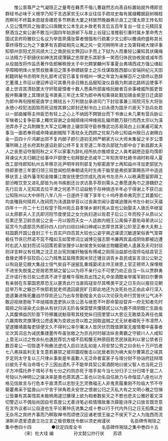 <!-- { "loadSidebar": true } -->
　　惟公禀尊严之气凝隠正之量粤在羇贯不偕儿曹嶷然志向髙自标置始就外傅即览群经书必味于义根学乃知于言选家贫无以本业往往手疏坟史每有属缀輙据庭树槁枝而瞑茍不终篇未尝就舎磥若多节黙表大厦之材居然晚器弗示良工之璞太原王抟名知人见公愯然异之独谓公曰唐魏文公本生此乡故老有言后五百年复出一佳士元精回复祭酒当之矣公谢不敢当兴国四年始游邺下与故上谷冦公准推毂引重时属乡里命秀方国试言府将雅钦公名议为举首夙儒张覃者悃愊有行疏畧少文公即以檄谒府盛称其长覃终得荐公为之下彚茅有吉爵砥相先让夷之风一变河朔明年进士及第释褐大理评事知鄂州崇阳尤厉风绩大江之南民俗文弊囚以手而上下狱为人而重轻公廉知其状痛绳以法精力于职擿伏如神洗其锲薄鎭之忠厚吏乐其职多一笑而归休民协攸居或减年而从役就改将作监丞著作佐郎解秩授太子中允闗掌麟州军事夏台弗靖西戎方强公缮起亭障精明烽火坐赞叔敖秉羽之策多叅嫖姚穿土之乐伐谋取胜西鄙以安端拱纪元天田躬籍转秘书丞明年充礼部考试官已事复倅相州一惧之年宜为亲解百斤之牍终以恳辞乞董濮上市征以便迎养诏可其奏月余召赐五品服知浚仪县俄为荆湖北路转运使事不诿上世咨其清劾罢太守奸赃疲愞者十数人悉条所部废格抏敝者百余事棱威所振吏皆股弁察廉使上其理状玺书褒美三年迁太常为郎中再旬乘驿赴觐加锡金紫翌日迁虞部为郎中再旬授枢密直学士赐钱五十万判银台承进司门下封驳事兼三班院河东大将张永徳小校犯法因笞而死诏按其罪公即封还制书白上曰永德为国牙爪居天下劲兵处若以一部曲摧辱主帅臣恐有轻上之心上不纳因不闗银台而下书谯让未几果有营兵胁讼军候者公复争前事上輙优容谢之会贼顺缘间坤维摇乱偏师数万鼓行而西太宗以为潢池弄赤子之兵荆棘生大军之后畴咨上辍崇简守臣叅豫武功苏易简白上曰某甫可属大事当一面若奉将威命降谕剧贼陛下髙枕永无西顾之忧矣乃命公知益州揆日占谢赐白金一百四十斤鸿卿出郊不复内御子颜引道初无辨严朝家方以大师未集留之半岁公濳簿所赐上还长府其秋遂诏赴部公终不复言至道二年改兵部犹为郎中会丁新昌郡太夫人之丧恩诏夺服阳秋之义不以家事为辞礼经所执亦推顺变之人眞考嗣厯迩臣均霈即拜谏议大夫归朝迁给事中戸部使七旬拜御史丞咸平二年知贡举杜絶书谒时称得人夏改工部侍郎知杭州五年移京兆尹明年转刑部复为枢密直学士再知益州寻加吏部犹为侍郎景徳三年罢归领三班登闻检院奉朝请先时生疡于脑至是弗损家第赐告环中造适移状言上请外藩寻知金陵兼江南安抚使岱宗成礼改尚书左丞升人以秩满愿留即拜工部汾睢饮至又进礼部皆为尚书疾剧还台求访髙手荐剡需头之奏愿遂角巾之游魏舒之先行后言人无知其去位平津之何恙不已诏益勉于存神猗违半年必于得谢上不获已出公知陈州以大中祥符八年八月一日遂终于理下享年七十呜呼景命弗究宗工其萎知仁均哀殱我何赎邦人改祠而为讳道路举音以过丧眞宗闻讣震嗟追赠尚书左仆射以天禧四年十一月二十七日权窆于陈州宛丘县孝悌乡谢村焉从宜也公始娶夫人唐氏卒继室以太原郡夫人王氏即河阳节度使显之女允执妇道以佐君子后公三年而殁子从质以父任累迁至卫尉丞居公之丧一月以毁而夭女一人适故内相王公禹偁子嘉佑母弟诜以公延赏今为虞部员外郎孙四人曰约曰综曰绰曰绅咸以忠厚世其家公阶至正奉大夫勲上柱国爵开国公食封三千七百实戸四百其大较也公姿宇爽迈谋谟沉敏道架俗表气笼霄极任节侠已然诺不窕不槬如玉如莹修词立诚博见强志篰书兼两宾盖成阴佐郡被边遭时右武入蚁封而试马回策若萦张狸步以射侯舍矢如破总物纎密絶人逺甚及夫司封驳则详言粹议有任隗之沈正总台宪则摧奸触佞有傅咸之刚简治益部也宿师屯结县官乏食掾史搏手狂狡启心公乃贱售盆盐翔贵囷米贸迁锺豆讽告乡县民或妄言沮公公斩之以徇自是见粮大集战士倍气矣自不逞挻乱重城晏闭主帅王继恩上官正顿师入保埋根不进坐失脱兎之拒居若贾胡之留公以为将不亲行众不可使乃劝正自当一队以贾群勇正许诺行有日矣公虑其不进于是椎牛宿帐具出饯之礼中坐酒酣亲举属军尉曰尔曹俱有亲弱在东蒙国恩厚恐无以塞责此行当直捣冦垒尽其噍类平定之日东向以报目见朝廷举万年之觞岂不快耶若犹老师逸囚疲民旷日即此地还为汝死处也正由此卓行深入诡道兼进殊死鏖战尽俘凯还公乃出车劳勤摐金大会以次论获先命行赏皆伏公气决不敢迎视继恩帐下卒缒城夜逸吏执以告公恶与继恩不叶即命絷投眢井一府无知者先时刼掠之际诬染尤众胁从有状归诉无阶各保营壁共懐猜贰公以为鹿不择阴既亡生路虫入其腹惧益厉阶亟下符移鑴说魁宿宥其枝党纵归田里譬以大恩讫无敢桀及再任也属六羸南牧灵旗薄伐公虑逺夷为变欲出竒以胜之因取盗贼之尤无状者磔死于市凛然人望遂臻靖嘉每吏牍便文久不得判公率尔署决人皆厌伏罚既值罪案无廋情蜀中喜事者论次其词总为诫民集镂墨传布虽张敞之为京兆时时越法纵舎黄霸之守颍川人人咸知上意无以过之牧余杭也遘民荐饥方蜡不启稻蟹无种原田若艺民挟盐利以冒公禁者日数百辈公一切笞遣不徇彝法逻戍入启曰法乱如是人将安禁公劳之曰余杭十万戸饥者七八弗挟盐利无复生意若暴禁之彼将圜视衡击以扰居者则为祸大矣尔曹第忍之竢其岁定则太守复以三尺律从事矣是年虽歉人无泛命者富家子与壻分财不协诣府廷辩壻曰彼先子有治命壻七子三因出遗札子不能举其契公索酒酹地曰彼父智人也当死之日子方冲孺托养于壻茍子有七分之约则亦死于壻手矣今当七分归子三分归壻于是二人号恸以为神明公之操决率是类也原其遇二圣也以功名自任故力与命偕显八座也以方格见信故言与行危本乎直清贯以忠恕无乞灵徼福无人非鬼责履重刚不险临大节不夺葵藿弗采于猛兽山川宁舎于骍角若夫安世之恨谢公归之灭私大有之文明小雅之恺悌公皆兼有其美惜其未极柄用遽愆腠理上欲为相者数矣天之不憗也悲夫公雅好着文深切警迈以不偶俗尚因自号乖崖公尤善诗笔必核情理故重次薛能诗序之曰放言既竒意在言外议者以公自道也生平论著仲氏诜集之成十巻以行于代内外归之日无搯膺之妾无杂吊之宾终齐事而乃瞑取禅书而颂徳汉廷诸老恨王骏之不侯天下之人为陇西而流涕斯非遗爱遗直立功立言之极欤敢抚令猷以须史阙谨状
　　
　　名臣碑传琬琰之集中巻四十四
　　
　　●钦定四库全书
　　
　　名臣碑传琬琰之集中巻四十五
　　
　　（宋）杜大珪 编
　　
　　孙文懿公抃行状　　苏颂
　　

